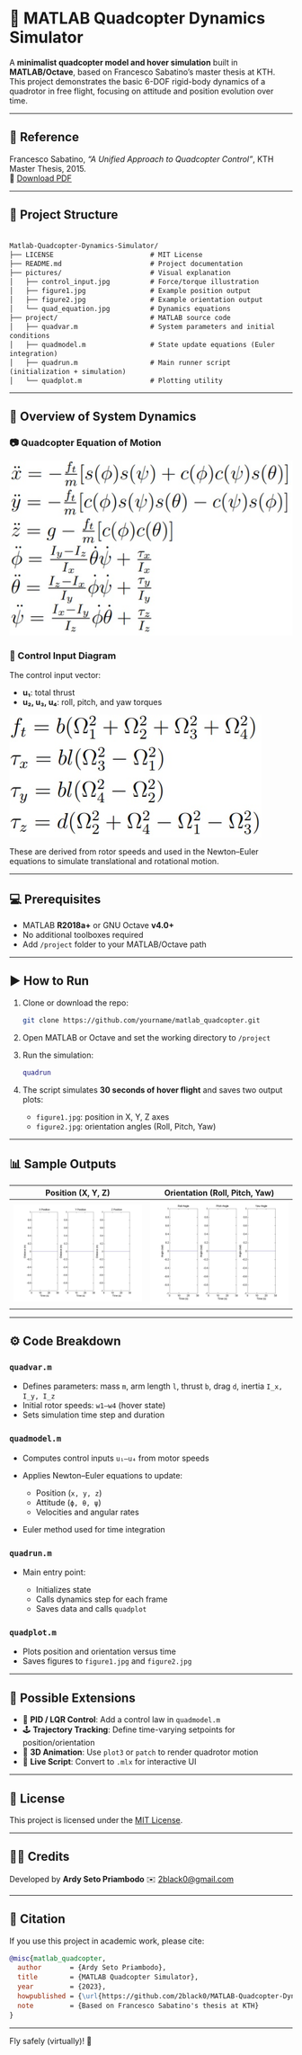 # 🚁 MATLAB Quadcopter Dynamics Simulator

A **minimalist quadcopter model and hover simulation** built in **MATLAB/Octave**, based on Francesco Sabatino’s master thesis at KTH.  
This project demonstrates the basic 6-DOF rigid-body dynamics of a quadrotor in free flight, focusing on attitude and position evolution over time.

---

## 📘 Reference

Francesco Sabatino, *“A Unified Approach to Quadcopter Control”*, KTH Master Thesis, 2015.  
📄 [Download PDF](https://www.kth.se/polopoly_fs/1.588039.1550155544!/Thesis%20KTH%20-%20Francesco%20Sabatino.pdf)

---

## 📁 Project Structure

```

Matlab-Quadcopter-Dynamics-Simulator/
├── LICENSE                        # MIT License
├── README.md                      # Project documentation
├── pictures/                      # Visual explanation
│   ├── control_input.jpg          # Force/torque illustration
│   ├── figure1.jpg                # Example position output
│   ├── figure2.jpg                # Example orientation output
│   └── quad_equation.jpg          # Dynamics equations
├── project/                       # MATLAB source code
│   ├── quadvar.m                  # System parameters and initial conditions
│   ├── quadmodel.m                # State update equations (Euler integration)
│   ├── quadrun.m                  # Main runner script (initialization + simulation)
│   └── quadplot.m                 # Plotting utility

```

---

## 🧠 Overview of System Dynamics

### 📷 Quadcopter Equation of Motion

![Quadcopter dynamics](pictures/quad_equation.jpg)

### 🧭 Control Input Diagram

The control input vector:
- **u₁**: total thrust
- **u₂, u₃, u₄**: roll, pitch, and yaw torques

![Control Input](pictures/control_input.jpg)

These are derived from rotor speeds and used in the Newton–Euler equations to simulate translational and rotational motion.

---

## 💻 Prerequisites

- MATLAB **R2018a+** or GNU Octave **v4.0+**
- No additional toolboxes required
- Add `/project` folder to your MATLAB/Octave path

---

## ▶️ How to Run

1. Clone or download the repo:
   ```bash
   git clone https://github.com/yourname/matlab_quadcopter.git
   ```

2. Open MATLAB or Octave and set the working directory to `/project`
3. Run the simulation:

   ```matlab
   quadrun
   ```

4. The script simulates **30 seconds of hover flight** and saves two output plots:

   * `figure1.jpg`: position in X, Y, Z axes
   * `figure2.jpg`: orientation angles (Roll, Pitch, Yaw)

---

## 📊 Sample Outputs

| Position (X, Y, Z)        | Orientation (Roll, Pitch, Yaw) |
| ------------------------- | ------------------------------ |
| ![](pictures/figure1.jpg) | ![](pictures/figure2.jpg)      |

---

## ⚙️ Code Breakdown

### `quadvar.m`

* Defines parameters: mass `m`, arm length `l`, thrust `b`, drag `d`, inertia `I_x, I_y, I_z`
* Initial rotor speeds: `w1–w4` (hover state)
* Sets simulation time step and duration

### `quadmodel.m`

* Computes control inputs `u₁–u₄` from motor speeds
* Applies Newton–Euler equations to update:

  * Position (`x, y, z`)
  * Attitude (`ϕ, θ, ψ`)
  * Velocities and angular rates
* Euler method used for time integration

### `quadrun.m`

* Main entry point:

  * Initializes state
  * Calls dynamics step for each frame
  * Saves data and calls `quadplot`

### `quadplot.m`

* Plots position and orientation versus time
* Saves figures to `figure1.jpg` and `figure2.jpg`

---

## 🧪 Possible Extensions

* 🧭 **PID / LQR Control**: Add a control law in `quadmodel.m`
* 🕹️ **Trajectory Tracking**: Define time-varying setpoints for position/orientation
* 🎥 **3D Animation**: Use `plot3` or `patch` to render quadrotor motion
* 📓 **Live Script**: Convert to `.mlx` for interactive UI

---

## 📄 License

This project is licensed under the [MIT License](LICENSE).

---

## 🙋‍♂️ Credits

Developed by **Ardy Seto Priambodo**
✉️ [2black0@gmail.com](mailto:2black0@gmail.com)

---

## 🚀 Citation

If you use this project in academic work, please cite:

```bibtex
@misc{matlab_quadcopter,
  author       = {Ardy Seto Priambodo},
  title        = {MATLAB Quadcopter Simulator},
  year         = {2023},
  howpublished = {\url{https://github.com/2black0/MATLAB-Quadcopter-Dynamics-Simulator}},
  note         = {Based on Francesco Sabatino's thesis at KTH}
}
```

---

Fly safely (virtually)! 🚁
